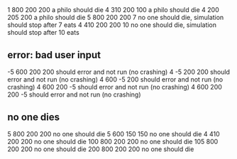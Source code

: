 
## 
1 800 200 200     a philo should die
4 310 200 100     a philo should die
4 200 205 200     a philo should die
5 800 200 200 7   no one should die, simulation should stop after 7 eats
4 410 200 200 10  no one should die, simulation should stop after 10 eats

## error: bad user input
-5 600 200 200    should error and not run (no crashing)
4 -5 200 200      should error and not run (no crashing)
4 600 -5 200      should error and not run (no crashing)
4 600 200 -5      should error and not run (no crashing)
4 600 200 200 -5  should error and not run (no crashing)

## no one dies
5 800 200 200     no one should die
5 600 150 150     no one should die
4 410 200 200     no one should die
100 800 200 200   no one should die
105 800 200 200   no one should die
200 800 200 200   no one should die